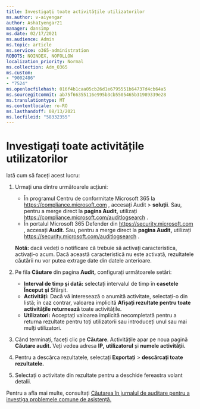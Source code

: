 ```yaml
---
title: Investigați toate activitățile utilizatorilor
ms.author: v-aiyengar
author: AshaIyengar21
manager: dansimp
ms.date: 02/17/2021
ms.audience: Admin
ms.topic: article
ms.service: o365-administration
ROBOTS: NOINDEX, NOFOLLOW
localization_priority: Normal
ms.collection: Adm_O365
ms.custom:
- "9002486"
- "7524"
ms.openlocfilehash: 016f4b1caa05cb26d1e6795551b64737d4cb64a5
ms.sourcegitcommit: ab75f66355116e995b3cb5505465b31989339e28
ms.translationtype: MT
ms.contentlocale: ro-RO
ms.lasthandoff: 08/13/2021
ms.locfileid: "58332355"
---
```

# <a name="investigate-all-the-users-activities"></a>Investigați toate activitățile utilizatorilor

Iată cum să faceți acest lucru:

1. Urmați una dintre următoarele acțiuni:
   - În programul Centru de conformitate Microsoft 365 la <https://compliance.microsoft.com> , accesați Audit  \> **soluții**. Sau, pentru a merge direct la **pagina Audit,** utilizați <https://compliance.microsoft.com/auditlogsearch> .
   - În portalul Microsoft 365 Defender din <https://security.microsoft.com> , accesați **Audit**. Sau, pentru a merge direct la **pagina Audit,** utilizați <https://security.microsoft.com/auditlogsearch> .

    **Notă:** dacă vedeți o notificare că trebuie să activați caracteristica, activați-o acum. Dacă această caracteristică nu este activată, rezultatele căutării nu vor putea extrage date din datele anterioare.

2. Pe fila **Căutare** din pagina **Audit,** configurați următoarele setări:
   - **Interval de timp și dată:** selectați intervalul de timp în **casetele Început** **și** Sfârșit.
   - **Activități:** Dacă vă interesează o anumită activitate, selectați-o din listă; în caz contrar, valoarea implicită **Afișați rezultate pentru toate activitățile returnează** toate activitățile.
   - **Utilizatori:** Acceptați valoarea implicită necompletată pentru a returna rezultate pentru toți utilizatorii sau introduceți unul sau mai mulți utilizatori.

3. Când terminați, faceți clic pe **Căutare**. Activitățile apar pe noua pagină **Căutare audit.** Veți vedea adresa **IP,** **utilizatorul** și **numele activității.**

4. Pentru a descărca rezultatele, selectați **Exportați** \> **descărcați toate rezultatele.**

5. Selectați o activitate din rezultate pentru a deschide fereastra volant detalii.

Pentru a afla mai multe, consultați [Căutarea în jurnalul de auditare pentru a investiga problemele comune de asistență.](https://docs.microsoft.com/microsoft-365/compliance/auditing-troubleshooting-scenarios)
